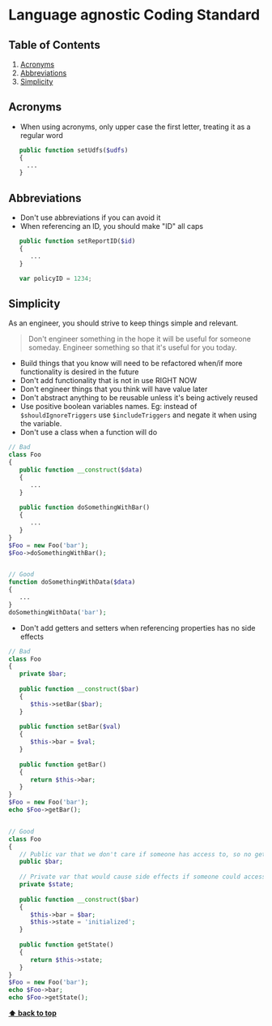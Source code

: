 Language agnostic Coding Standard
=====================

## Table of Contents
1. [Acronyms](#acronyms)
1. [Abbreviations](#abbreviations)
1. [Simplicity](#simplicity)

## Acronyms
- When using acronyms, only upper case the first letter, treating it as a regular word

```PHP
   public function setUdfs($udfs)
   {
     ...
   }
```

## Abbreviations
- Don't use abbreviations if you can avoid it
- When referencing an ID, you should make "ID" all caps

```php
   public function setReportID($id)
   {
      ...
   }
```

```js
   var policyID = 1234;
```

## Simplicity
As an engineer, you should strive to keep things simple and relevant.

> Don't engineer something in the hope it will be useful for someone someday. Engineer something so that it's useful for you today.

- Build things that you know will need to be refactored when/if more functionality is desired in the future
- Don't add functionality that is not in use RIGHT NOW
- Don't engineer things that you think will have value later
- Don't abstract anything to be reusable unless it's being actively reused
- Use positive boolean variables names. Eg: instead of `$shouldIgnoreTriggers` use `$includeTriggers` and negate it when using the variable.
- Don't use a class when a function will do

```php
// Bad
class Foo
{
   public function __construct($data)
   {
      ...
   }
   
   public function doSomethingWithBar()
   {
      ...
   }
}
$Foo = new Foo('bar');
$Foo->doSomethingWithBar();


// Good
function doSomethingWithData($data)
{
   ...
}
doSomethingWithData('bar');
```

- Don't add getters and setters when referencing properties has no side effects

```php
// Bad
class Foo
{
   private $bar;
   
   public function __construct($bar)
   {
      $this->setBar($bar);
   }
   
   public function setBar($val)
   {
      $this->bar = $val;
   }
   
   public function getBar()
   {
      return $this->bar;
   }
}
$Foo = new Foo('bar');
echo $Foo->getBar();


// Good
class Foo
{
   // Public var that we don't care if someone has access to, so no getters or setters
   public $bar;
   
   // Private var that would cause side effects if someone could access it
   private $state;
   
   public function __construct($bar)
   {
      $this->bar = $bar;
      $this->state = 'initialized';
   }
   
   public function getState()
   {
      return $this->state;
   }
}
$Foo = new Foo('bar');
echo $Foo->bar;
echo $Foo->getState();
```

**[⬆ back to top](#table-of-contents)**
